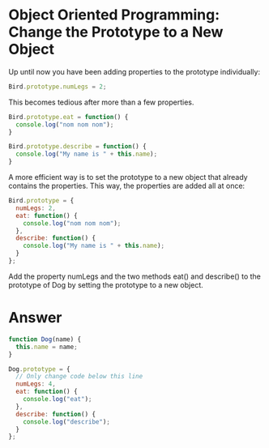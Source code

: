 # Object Oriented Programming: Change the Prototype to a New Object

Up until now you have been adding properties to the prototype individually:

```js
Bird.prototype.numLegs = 2;
```

This becomes tedious after more than a few properties.

```js
Bird.prototype.eat = function() {
  console.log("nom nom nom");
}

Bird.prototype.describe = function() {
  console.log("My name is " + this.name);
}
```

A more efficient way is to set the prototype to a new object that already contains the properties. This way, the properties are added all at once:

```js
Bird.prototype = {
  numLegs: 2, 
  eat: function() {
    console.log("nom nom nom");
  },
  describe: function() {
    console.log("My name is " + this.name);
  }
};
```

Add the property numLegs and the two methods eat() and describe() to the prototype of Dog by setting the prototype to a new object.


# Answer

```js
function Dog(name) {
  this.name = name;
}

Dog.prototype = {
  // Only change code below this line
  numLegs: 4,
  eat: function() {
    console.log("eat");
  },
  describe: function() {
    console.log("describe");
  }
};
```